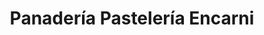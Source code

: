 ---
title: "Panadería Pastelería Encarni"
url: /granada/panaderia-pasteleria-encarni/
shop: Bäckerei
---